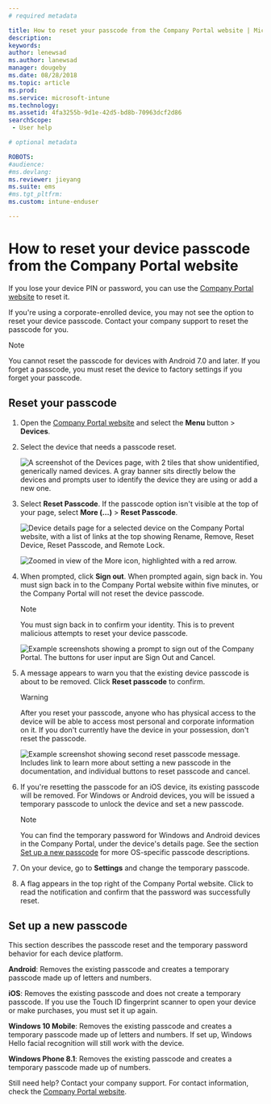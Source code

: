 ```yaml
---
# required metadata

title: How to reset your passcode from the Company Portal website | Microsoft Docs
description:
keywords:
author: lenewsad
ms.author: lanewsad
manager: dougeby
ms.date: 08/28/2018
ms.topic: article
ms.prod:
ms.service: microsoft-intune
ms.technology:
ms.assetid: 4fa3255b-9d1e-42d5-bd8b-70963dcf2d86
searchScope:
 - User help

# optional metadata

ROBOTS:  
#audience:
#ms.devlang:
ms.reviewer: jieyang
ms.suite: ems
#ms.tgt_pltfrm:
ms.custom: intune-enduser

---
```


# How to reset your device passcode from the Company Portal website

If you lose your device PIN or password, you can use the [Company Portal website](https://portal.manage.microsoft.com) to reset it.  

If you're using a corporate-enrolled device, you may not see the option to reset your device passcode. Contact your company support to reset the passcode for you.

   > [!NOTE]
   > You cannot reset the passcode for devices with Android 7.0 and later. If you forget a passcode, you must reset the device to factory settings if you forget your passcode. 

## Reset your passcode

1.  Open the [Company Portal website](https://portal.manage.microsoft.com) and select the __Menu__ button > __Devices__.  

2. Select the device that needs a passcode reset.  

    ![A screenshot of the Devices page, with 2 tiles that show unidentified, generically named devices. A gray banner sits directly below the devices and prompts user to identify the device they are using or add a new one.](./media/rename-reset-device-step2-1808.png) 

3. Select **Reset Passcode**. If the passcode option isn't visible at the top of your page, select **More (…)** > **Reset Passcode**.   

   ![Device details page for a selected device on the Company Portal website, with a list of links at the top showing Rename, Remove, Reset Device, Reset Passcode, and Remote Lock. ](./media/rename-reset-device-1808.png)   

    ![Zoomed in view of the More icon, highlighted with a red arrow.](./media/rename-reset-device-step3-more-1808.png)  

4. When prompted, click **Sign out**. When prompted again, sign back in. You must sign back in to the Company Portal website within five minutes, or the Company Portal will not reset the device passcode.  

   > [!NOTE]
   > You must sign back in to confirm your identity. This is to prevent malicious attempts to reset your device passcode.

   ![Example screenshots showing a prompt to sign out of the Company Portal. The buttons for user input are Sign Out and Cancel.](./media/iwp-reset-passcode-popup-1808.png)

5. A message appears to warn you that the existing device passcode is about to be removed. Click **Reset passcode** to confirm.  
    > [!WARNING]
    > After you reset your passcode, anyone who has physical access to the device will be able to access most personal and corporate information on it. If you don't currently have the device in your possession, don't reset the passcode.  

   ![Example screenshot showing second reset passcode message. Includes link to learn more about setting a new passcode in the documentation, and individual buttons to reset passcode and cancel.](./media/iwp-reset-passcode-popup2-1808.png) 

6. If you're resetting the passcode for an iOS device, its existing passcode will be removed. For Windows or Android devices, you will be issued a temporary passcode to unlock the device and set a new passcode. 

   > [!NOTE]
   > You can find the temporary password for Windows and Android devices in the Company Portal, under the device's details page. See the section [Set up a new passcode](reset-your-passcode-cpwebsite.md#set-up-a-new-passcode) for more OS-specific passcode descriptions.  
   
7. On your device, go to **Settings** and change the temporary passcode. 

8. A flag appears in the top right of the Company Portal website. Click to read the notification and confirm that the password was successfully reset.  

## Set up a new passcode  

This section describes the passcode reset and the temporary password behavior for each device platform.  

**Android**: Removes the existing passcode and creates a temporary passcode made up of letters and numbers.

**iOS**: Removes the existing passcode and does not create a temporary passcode. If you use the Touch ID fingerprint scanner to open your device or make purchases, you must set it up again.  

**Windows 10 Mobile**: Removes the existing passcode and creates a temporary passcode made up of letters and numbers. If set up, Windows Hello facial recognition will still work with the device.
	
**Windows Phone 8.1**: Removes the existing passcode and creates a temporary passcode made up of numbers.  

Still need help? Contact your company support. For contact information, check the [Company Portal website](https://go.microsoft.com/fwlink/?linkid=2010980).  
